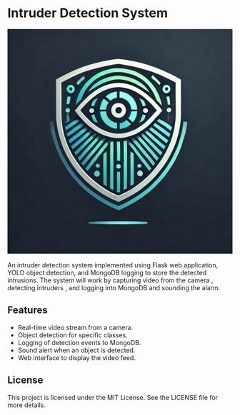 # Intruder Detection System

![Logo](static/favicon.png) 

An intruder detection system implemented using Flask web application, YOLO object detection, and MongoDB logging to store the detected intrusions. The system will work by capturing video from the camera , detecting intruders , and logging into MongoDB and sounding the alarm.

## Features

- Real-time video stream from a camera.
- Object detection for specific classes.
- Logging of detection events to MongoDB.
- Sound alert when an object is detected.
- Web interface to display the video feed.

## License

This project is licensed under the MIT License. See the LICENSE file for more details.
